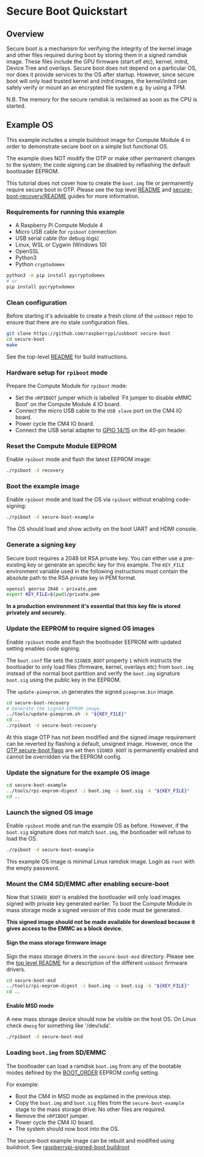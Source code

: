 # Secure Boot Quickstart

## Overview
Secure boot is a mechanism for verifying the integrity of the kernel image and 
other files required during boot by storing them in a signed ramdisk image.
These files include the GPU firmware (start.elf etc), kernel, initrd, Device Tree
and overlays.
Secure boot does not depend on a particular OS, nor does it provide services
to the OS after startup. However, since secure boot will only load trusted 
kernel and initrd images, the kernel/initrd can safely verify or mount an
an encrypted file system e.g. by using a TPM.

N.B. The memory for the secure ramdisk is reclaimed as soon as the CPU is started.

## Example OS
This example includes a simple buildroot image for Compute Module 4 in order
to demonstrate secure boot on a simple but functional OS.

The example does NOT modify the OTP or make other permanent changes to the system;
 the code signing can be disabled by reflashing the default bootloader EEPROM.

This tutorial does not cover how to create the `boot.img` file or permanently
require secure boot in OTP. Please see the top level [README](../Readme.md#building) and
[secure-boot-recovery/README](../secure-boot-recovery/README.md) guides for
more information.

### Requirements for running this example
* A Raspberry Pi Compute Module 4
* Micro USB cable for `rpiboot` connection
* USB serial cable (for debug logs)
* Linux, WSL or Cygwin (Windows 10)
* OpenSSL
* Python3
* Python `cryptodomex`

```bash
python3 -m pip install pycryptodomex
# or
pip install pycryptodomex
```

### Clean configuration
Before starting it's advisable to create a fresh clone of the `usbboot` repo
to ensure that there are no stale configuration files.

```bash
git clone https://github.com/raspberrypi/usbboot secure-boot
cd secure-boot
make
```
See the top-level [README](../Readme.md) for build instructions.

### Hardware setup for `rpiboot` mode
Prepare the Compute Module for `rpiboot` mode:

* Set the `nRPIBOOT` jumper which is labelled `Fit jumper to disable eMMC Boot' on the Compute Module 4 IO board.
* Connect the micro USB cable to the `USB slave` port on the CM4 IO board.
* Power cycle the CM4 IO board.
* Connect the USB serial adapter to [GPIO 14/15](https://www.raspberrypi.com/documentation/computers/os.html#gpio-and-the-40-pin-header) on the 40-pin header.

### Reset the Compute Module EEPROM
Enable `rpiboot` mode and flash the latest EEPROM image:
```bash
./rpiboot -d recovery
```

### Boot the example image
Enable `rpiboot` mode and load the OS via `rpiboot` without enabling code-signing:
```bash
./rpiboot -d secure-boot-example
```
The OS should load and show activity on the boot UART and HDMI console.

### Generate a signing key
Secure boot requires a 2048 bit RSA private key. You can either use a pre-existing
key or generate an specific key for this example. The `KEY_FILE` environment variable
used in the following instructions must contain the absolute path to the RSA private key in
PEM format.

```bash
openssl genrsa 2048 > private.pem
export KEY_FILE=$(pwd)/private.pem
```

**In a production environment it's essential that this key file is stored privately and securely.**

### Update the EEPROM to require signed OS images
Enable `rpiboot` mode and flash the bootloader EEPROM with updated setting enables code signing.

The `boot.conf` file sets the `SIGNED_BOOT` property `1` which instructs the bootloader to only
load files (firmware, kernel, overlays etc) from `boot.img` instead of the normal boot partition and verify the `boot.img` signature `boot.sig` using the public key in the EEPROM.

The `update-pieeprom.sh` generates the signed `pieeprom.bin` image.

```bash
cd secure-boot-recovery
# Generate the signed EEPROM image.
../tools/update-pieeprom.sh -k "${KEY_FILE}"
cd ..
./rpiboot -d secure-boot-recovery
```

At this stage OTP has not been modified and the signed image requirement can be reverted by flashing a default, unsigned image. 
However, once the [OTP secure-boot flags](../secure-boot-recovery/README.md#locking-secure-boot-mode) are set then `SIGNED_BOOT` is permanently enabled and cannot be overridden via the EEPROM config.


### Update the signature for the example OS image
```bash
cd secure-boot-example
../tools/rpi-eeprom-digest -i boot.img -o boot.sig -k "${KEY_FILE}"
cd ..
```

### Launch the signed OS image
Enable `rpiboot` mode and run the example OS as before. However, if the
`boot.sig` signature does not match `boot.img`, the bootloader will refuse to
load the OS.

```bash
./rpiboot -d secure-boot-example
```

This example OS image is minimal Linux ramdisk image. Login as `root` with the empty password.

### Mount the CM4 SD/EMMC after enabling secure-boot
Now that `SIGNED_BOOT` is enabled the bootloader will only load images signed with private key generated earlier. 
To boot the Compute Module in mass storage mode a signed version of this code must be generated.  
  
**This signed image should not be made available for download because it gives access to the EMMC as a block device.**


#### Sign the mass storage firmware image
Sign the mass storage drivers in the `secure-boot-msd` directory. Please see the [top level README](../Readme.md#compute-module-4-extensions) for a description of the different `usbboot` firmware drivers.
```bash
cd secure-boot-msd
../tools/rpi-eeprom-digest -i boot.img -o boot.sig -k "${KEY_FILE}"
cd ..
```

#### Enable MSD mode
A new mass storage device should now be visible on the host OS. On Linux check `dmesg` for something like '/dev/sda'.
```bash
./rpiboot -d secure-boot-msd
```

### Loading `boot.img` from SD/EMMC
The bootloader can load a ramdisk `boot.img` from any of the bootable modes defined by the [BOOT_ORDER](https://www.raspberrypi.com/documentation/computers/raspberry-pi.html#BOOT_ORDER) EEPROM config setting.

For example:

* Boot the CM4 in MSD mode as explained in the previous step.
* Copy the `boot.img` and `boot.sig` files from the `secure-boot-example` stage to the mass storage drive: No other files are required.
* Remove the `nRPIBOOT` jumper.
* Power cycle the CM4 IO board.
* The system should now boot into the OS.

The secure-boot example image can be rebuilt and modified using buildroot. See [raspberrypi-signed-boot buildroot](https://github.com/raspberrypi/buildroot/blob/raspberrypi-signed-boot/README.md)

